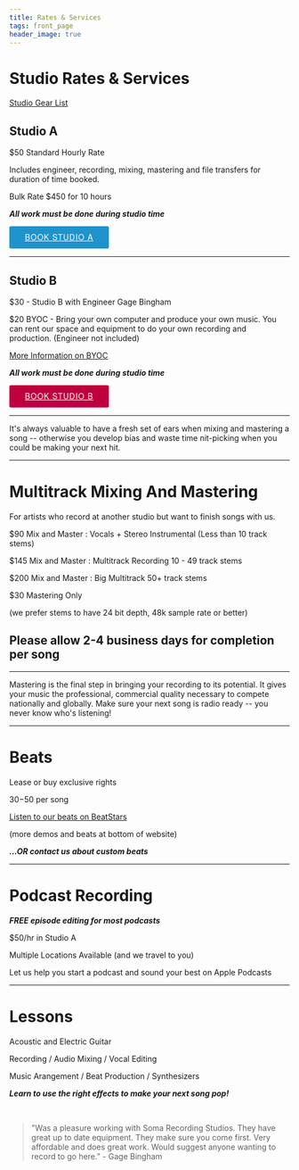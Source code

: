 ```yaml
---
title: Rates & Services
tags: front_page
header_image: true
---
```

# Studio Rates & Services

<a href="https://docs.google.com/document/d/1HLUwtYPdi1T1jxgAa-9-FBaEY2tu0qam09FnswaiqkU/edit?usp=sharing" target="Gear List">Studio Gear List</a>


## Studio A

$50 Standard Hourly Rate

Includes engineer, recording, mixing, mastering and file transfers for duration of time booked.

Bulk Rate $450 for 10 hours

**_All work must be done during studio time_**

<!-- Start Square Appointments Embed code --> <a target="_top" style=" background-color: #1E93CC; color: white; height: 40px; text-transform: uppercase; font-family: 'Square Market', 'helvetica neue', helvetica, arial, sans-serif; letter-spacing: 1px; line-height: 38px; padding: 0 28px; border-radius: 3px; font-weight: 500; font-size: 14px; cursor: pointer; display: inline-block; " href="https://squareup.com/appointments/book/8GNV6PJ8WK7YH/sounds-like-soma-philadelphia-pa" rel="nofollow">Book Studio A</a> <!-- End Square Appointments Embed code -->

- - -

## Studio B

$30 - Studio B with Engineer Gage Bingham

$20 BYOC - Bring your own computer and produce your own music. You can rent our space and equipment to do your own recording and production. (Engineer not included)

<a href="https://docs.google.com/document/d/1-PJk55lg5GzF0svfcZdDDVSxHGpcvZTHn9SM6G5I1Uo/edit?usp=sharing" target="More Information on BYOC">More Information on BYOC</a>

**_All work must be done during studio time_**

<!-- Start Square Appointments Embed code --> <a target="_top" style=" background-color: #BF003F; color: white; height: 40px; text-transform: uppercase; font-family: 'Square Market', 'helvetica neue', helvetica, arial, sans-serif; letter-spacing: 1px; line-height: 38px; padding: 0 28px; border-radius: 3px; font-weight: 500; font-size: 14px; cursor: pointer; display: inline-block; " href="https://squareup.com/appointments/book/VC0MQHN4GS4ND/sls-studio-b-philadelphia-pa" rel="nofollow">Book Studio B</a> <!-- End Square Appointments Embed code -->

- - -

It's always valuable to have a fresh set of ears when mixing and mastering a song -- otherwise you develop bias and waste time nit-picking when you could be making your next hit.

- - -

# Multitrack Mixing And Mastering

For artists who record at another studio but want to finish songs with us.

$90 Mix and Master : Vocals + Stereo Instrumental (Less than 10 track stems)

$145 Mix and Master : Multitrack Recording 10 - 49 track stems

$200 Mix and Master : Big Multitrack 50+ track stems

$30 Mastering Only

(we prefer stems to have 24 bit depth, 48k sample rate or better)

## Please allow 2-4 business days for completion per song

- - -

Mastering is the final step in bringing your recording to its potential. It gives your music the professional, commercial quality necessary to compete nationally and globally. Make sure your next song is radio ready --  you never know who's listening!

- - -

# Beats

Lease or buy exclusive rights

$30-$50 per song

<a href="https://www.beatstars.com/soundslikesoma/feed" target="Beats For Sale on BeatStars">Listen to our beats on BeatStars</a>

(more demos and beats at bottom of website)

**_...OR contact us about custom beats_**

- - -

# Podcast Recording 

**_FREE episode editing for most podcasts_**

$50/hr in Studio A

Multiple Locations Available (and we travel to you)

Let us help you start a podcast and sound your best on Apple Podcasts

- - -

# Lessons

Acoustic and Electric Guitar

Recording / Audio Mixing / Vocal Editing

Music Arangement / Beat Production / Synthesizers

**_Learn to use the right effects to make your next song pop!_**

<br />

<blockquote>"Was a pleasure working with Soma Recording Studios. They have great up to date equipment. They make sure you come first. Very affordable and does great work. Would suggest anyone wanting to record to go here." - Gage Bingham</blockquote>
